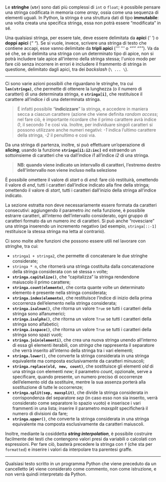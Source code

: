 Le **stringhe** (**```str```**) sono dati più complessi di ```int``` o ```float```; è possibile pensare una stringa codificata in memoria come *array*, ossia come una sequenza di elementi uguali. In Python, la stringa è una struttura dati di tipo **immutabile**: una volta creata una specifica stringa, essa non potrà essere “modificata” in sé.

Una qualsiasi stringa, per essere tale, deve essere delimitata da **apici** (*‘ ‘*) o **doppi apici** (*“ “*). Se si vuole, invece, scrivere una stringa di testo che contiene accapi, esse vanno delimitate da **tripli apici** (*''' '''* o *“”” “””*). Va da sé che, se si delimita una stringa con un determinato tipo di apice, non si potrà includere tale apice all'interno della stringa stessa; l'unico modo per fare ciò senza incorrere in errori è includere il frammento di stringa in questione, delimitato dagli apici, tra dei *backslash* (`\ ... \`).
___
Ci sono varie azioni possibili che riguardano le stringhe, tra cui **```len(stringa)```**, che permette di ottenere la lunghezza (o il numero di caratteri) di una determinata stringa, e **```stringa[i]```**, che restituisce il carattere all’indice *i* di una determinata stringa.
> É infatti possibile “**indicizzare**” la stringa, e accedere in maniera secca a ciascun carattere (azione che viene definita *random access*; nel fare ciò, è importante ricordare che il primo carattere avrà indice *0*, il secondo *1* e così via. Inoltre, per individuare singoli caratteri si possono utilizzare anche numeri negativi: *-1* indica l’ultimo carattere della stringa, *-2* il penultimo e così via.

Da una stringa di partenza, inoltre, si può effettuare un’operazione di ***slicing***, usando la funzione **```stringa[i1:i2:inc]```** ed estraendo un sottoinsieme di caratteri che va dall’indice *i1* all’indice *i2* di una stringa. 
> **NB: quando viene indicato un intervallo di caratteri, l’estremo destro dell’intervallo non viene incluso nella selezione**

È possibile omettere il valore di *start* o di *end*: fare ciò restituirà, omettendo il valore di *end*, tutti i caratteri dall’indice indicato alla fine della stringa; omettendo il valore di *start*, tutti i caratteri dall’inizio della stringa all’indice indicato.

La sezione estratta non deve necessariamente essere formata da caratteri consecutivi: aggiungendo il parametro *inc* nella funzione, è possibile estrarre caratteri, all’interno dell’intervallo considerato, ogni gruppo di caratteri formato da un numero *inc* di caratteri. Si può anche “rovesciare” una stringa inserendo un incremento negativo (ad esempio, ```stringa[::-1]``` restituisce la stessa stringa ma letta al contrario).

Ci sono molte altre funzioni che possono essere utili nel lavorare con stringhe, tra cui:
- `stringa1 + stringa2`, che permette di concatenare le due stringhe considerate;
- `stringa * n`, che ritornerà una stringa costituita dalla concatenazione della stringa considerata con sé stessa `n` volte;
- **```stringa.capitalize()```**, che “capitalizza” la stringa rendendone maiuscolo il primo carattere;
- **```stringa.count(elemento)```**, che conta quante volte un determinato elemento è presente nella stringa considerata;
- **```stringa.index(elemento)```**, che restituisce l’indice di inizio della prima occorrenza dell’elemento nella stringa considerata;
- **```stringa.isalnum()```**, che ritorna un valore ```True``` se tutti i caratteri della stringa sono alfanumerici;
- **```stringa.isalpha()```**, che ritorna un valore ```True``` se tutti i caratteri della stringa sono alfabetici;
- **```stringa.isspace()```**, che ritorna un valore ```True``` se tutti i caratteri della stringa sono spazi vuoti;
- **```stringa.join(elementi)```**, che crea una nuova stringa unendo all’interno di essa gli elementi iterabili, con *stringa* che rappresenta il separatore che verrà inserito all’interno della stringa tra i vari elementi;
- **```stringa.lower()```**, che converte la stringa considerata in una stringa equivalente ma composta esclusivamente da caratteri minuscoli;
- **```stringa.replace(old, new, count)```**, che sostituisce gli elementi *old* di una stringa con elementi *new*; il parametro *count*, opzionale, serve a specificare, quando presente, un numero preciso di occorrenze dell’elemento old da sostituire, mentre la sua assenza porterà alla sostituzione di tutte le occorrenze;
- **```stringa.split(sep, maxsplit)```**, che divide la stringa considerata in corrispondenza del separatore *sep* (in caso esso non sia inserito, verrà considerato come separatore lo spazio vuoto) e inserisce i vari frammenti in una lista; inserire il parametro *maxsplit* specificherà il numero di divisioni da fare;
- **```stringa.upper()```**, che converte la stringa considerata in una stringa equivalente ma composta esclusivamente da caratteri maiuscoli.

Inoltre, mediante la cosiddetta ***string interpolation***, è possibile costruire facilmente dei testi che contengono valori presi da variabili o calcolati con espressioni. Per fare ciò, basterà precedere la stringa con ```f``` (che sta per ```formatted```) e inserire i valori da interpolare tra parentesi graffe.
___
Qualsiasi testo scritto in un programma Python che viene preceduto da un cancelletto (```#```) viene considerato come commento, non come istruzione, e non verrà quindi interpretato da Python.